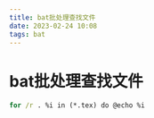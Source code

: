```yaml
---
title: bat批处理查找文件  
date: 2023-02-24 10:08  
tags: bat  
---
```


# bat批处理查找文件

```bat
for /r . %i in (*.tex) do @echo %i
```